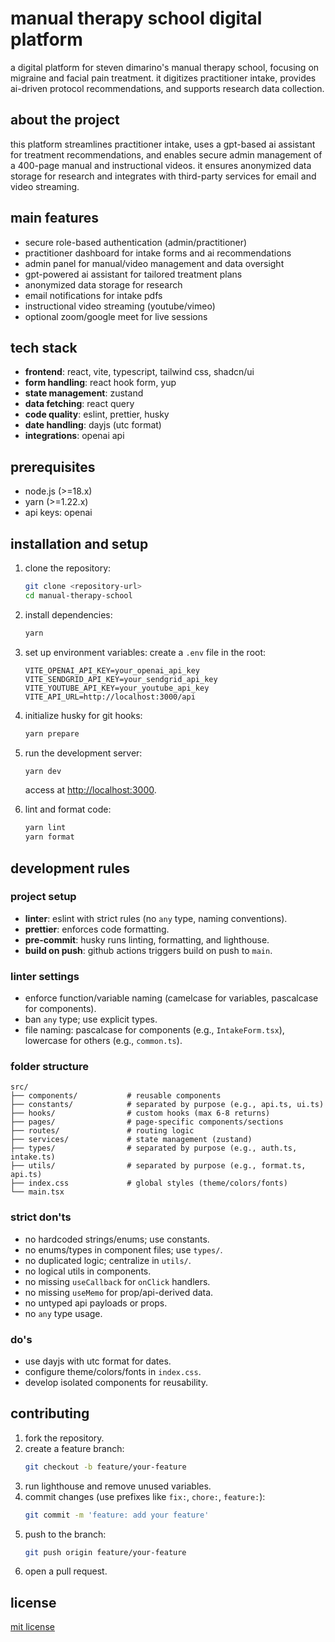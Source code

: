 # manual therapy school digital platform

a digital platform for steven dimarino's manual therapy school, focusing on migraine and facial pain treatment. it digitizes practitioner intake, provides ai-driven protocol recommendations, and supports research data collection.

## about the project

this platform streamlines practitioner intake, uses a gpt-based ai assistant for treatment recommendations, and enables secure admin management of a 400-page manual and instructional videos. it ensures anonymized data storage for research and integrates with third-party services for email and video streaming.

## main features

- secure role-based authentication (admin/practitioner)
- practitioner dashboard for intake forms and ai recommendations
- admin panel for manual/video management and data oversight
- gpt-powered ai assistant for tailored treatment plans
- anonymized data storage for research
- email notifications for intake pdfs
- instructional video streaming (youtube/vimeo)
- optional zoom/google meet for live sessions

## tech stack

- **frontend**: react, vite, typescript, tailwind css, shadcn/ui
- **form handling**: react hook form, yup
- **state management**: zustand
- **data fetching**: react query
- **code quality**: eslint, prettier, husky
- **date handling**: dayjs (utc format)
- **integrations**: openai api

## prerequisites

- node.js (>=18.x)
- yarn (>=1.22.x)
- api keys: openai 

## installation and setup

1. clone the repository:
   ```bash
   git clone <repository-url>
   cd manual-therapy-school
   ```

2. install dependencies:
   ```bash
   yarn 
   ```

3. set up environment variables:
   create a `.env` file in the root:
   ```env
   VITE_OPENAI_API_KEY=your_openai_api_key
   VITE_SENDGRID_API_KEY=your_sendgrid_api_key
   VITE_YOUTUBE_API_KEY=your_youtube_api_key
   VITE_API_URL=http://localhost:3000/api
   ```

4. initialize husky for git hooks:
   ```bash
   yarn prepare
   ```

5. run the development server:
   ```bash
   yarn dev
   ```
   access at [http://localhost:3000](http://localhost:3000).

6. lint and format code:
   ```bash
   yarn lint
   yarn format
   ```

## development rules

### project setup
- **linter**: eslint with strict rules (no `any` type, naming conventions).
- **prettier**: enforces code formatting.
- **pre-commit**: husky runs linting, formatting, and lighthouse.
- **build on push**: github actions triggers build on push to `main`.

### linter settings
- enforce function/variable naming (camelcase for variables, pascalcase for components).
- ban `any` type; use explicit types.
- file naming: pascalcase for components (e.g., `IntakeForm.tsx`), lowercase for others (e.g., `common.ts`).

### folder structure
```
src/
├── components/           # reusable components 
├── constants/            # separated by purpose (e.g., api.ts, ui.ts)
├── hooks/                # custom hooks (max 6-8 returns)
├── pages/                # page-specific components/sections
├── routes/               # routing logic
├── services/             # state management (zustand)
├── types/                # separated by purpose (e.g., auth.ts, intake.ts)
├── utils/                # separated by purpose (e.g., format.ts, api.ts)
├── index.css             # global styles (theme/colors/fonts)
└── main.tsx
```

### strict don'ts
- no hardcoded strings/enums; use constants.
- no enums/types in component files; use `types/`.
- no duplicated logic; centralize in `utils/`.
- no logical utils in components.
- no missing `useCallback` for `onClick` handlers.
- no missing `useMemo` for prop/api-derived data.
- no untyped api payloads or props.
- no `any` type usage.

### do's
- use dayjs with utc format for dates.
- configure theme/colors/fonts in `index.css`.
- develop isolated components for reusability.

## contributing

1. fork the repository.
2. create a feature branch:
   ```bash
   git checkout -b feature/your-feature
   ```
3. run lighthouse and remove unused variables.
4. commit changes (use prefixes like `fix:`, `chore:`, `feature:`):
   ```bash
   git commit -m 'feature: add your feature'
   ```
5. push to the branch:
   ```bash
   git push origin feature/your-feature
   ```
6. open a pull request.

## license

[mit license](LICENSE)